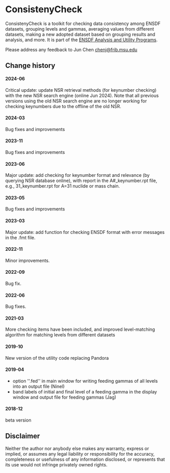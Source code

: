 # ConsistenyCheck 
ConsistenyCheck is a toolkit for checking data consistency among ENSDF datasets, grouping levels and gammas, averaging values from different datasets, making a new adopted dataset based on grouping results and analysis, and more. It is part of the [ENSDF Analysis and Utility Programs](https://nds.iaea.org/public/ensdf_pgm/).

Please address any feedback to Jun Chen chenj@frib.msu.edu

## Change history

#### 2024-06
Critical update: update NSR retrieval methods (for keynumber checking) with the new NSR search engine (online Jun 2024). Note that all previous versions using the old NSR search engine are no longer working for checking keynumbers due to the offline of the old NSR.

#### 2024-03
Bug fixes and improvements

#### 2023-11
Bug fixes and improvements

#### 2023-06
Major update: add checking for keynumber format and relevance (by querying NSR database online), with report in the A#_keynumber.rpt file, e.g., 31_keynumber.rpt for A=31 nuclide or mass chain.

#### 2023-05
Bug fixes and improvements

#### 2023-03
Major update: add function for checking ENSDF format with error messages in the .fmt file.

#### 2022-11
Minor improvements.

#### 2022-09
Bug fix.

#### 2022-06
Bug fixes.

#### 2021-03
More checking items have been included, and improved level-matching algorithm for matching levels from different datasets

#### 2019-10
New version of the utility code replacing Pandora

#### 2019-04
- option ''.fed'' in main window for writing feeding gammas of all levels into an output file (Ninel)
- band labels of initial and final level of a feeding gamma in the display window and output file for feeding gammas (Jag)

#### 2018-12
beta version 

## Disclaimer

Neither the author nor anybody else makes any warranty, express or implied, or assumes any legal liability or responsibility for the accuracy, completeness or usefulness of any information disclosed, or represents that its use would not infringe privately owned rights.
